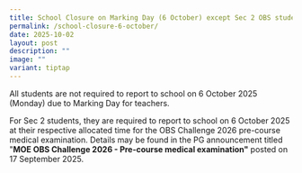 ```yaml
---
title: School Closure on Marking Day (6 October) except Sec 2 OBS students
permalink: /school-closure-6-october/
date: 2025-10-02
layout: post
description: ""
image: ""
variant: tiptap
---
```

<p>All students are not required to report to school on 6 October 2025 (Monday)
due to Marking Day for teachers.</p>
<p>For Sec 2 students, they are required to report to school on 6 October
2025 at their respective allocated time for the OBS Challenge 2026 pre-course
medical examination. Details may be found in the PG announcement titled
"<strong>MOE OBS Challenge 2026 - Pre-course medical examination"</strong> posted
on 17 September 2025.</p>